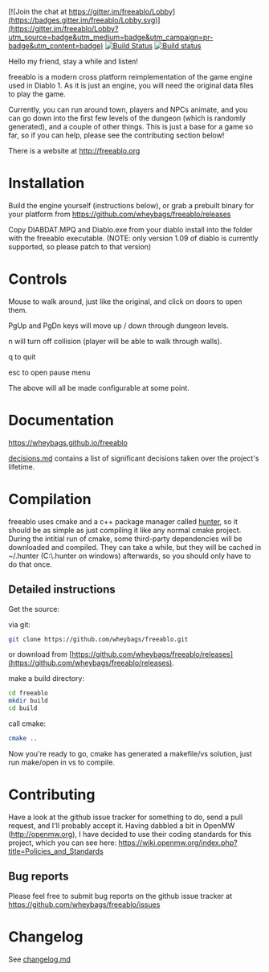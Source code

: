 [![Join the chat at https://gitter.im/freeablo/Lobby](https://badges.gitter.im/freeablo/Lobby.svg)](https://gitter.im/freeablo/Lobby?utm_source=badge&utm_medium=badge&utm_campaign=pr-badge&utm_content=badge) [![Build Status](https://travis-ci.org/wheybags/freeablo.svg?branch=master)](https://travis-ci.org/wheybags/freeablo) [![Build status](https://ci.appveyor.com/api/projects/status/g0jl334givrw5b0d/branch/master?svg=true)](https://ci.appveyor.com/project/wheybags/freeablo/branch/master)


Hello my friend, stay a while and listen!

freeablo is a modern cross platform reimplementation of the game engine used in Diablo 1.
As it is just an engine, you will need the original data files to play the game.

Currently, you can run around town, players and NPCs animate, and you can go down into the first few levels of the dungeon (which is randomly generated), and a couple of other things.
This is just a base for a game so far, so if you can help, please see the contributing section below!


There is a website at http://freeablo.org

# Installation

Build the engine yourself (instructions below), or grab a prebuilt binary for your platform from https://github.com/wheybags/freeablo/releases

Copy DIABDAT.MPQ and Diablo.exe from your diablo install into the folder with the freeablo executable. (NOTE: only version 1.09 of diablo is currently supported, so please patch to that version)

# Controls

Mouse to walk around, just like the original, and click on doors to open them.

PgUp and PgDn keys will move up / down through dungeon levels.

n will turn off collision (player will be able to walk through walls).

q to quit

esc to open pause menu

The above will all be made configurable at some point.

# Documentation

https://wheybags.github.io/freeablo

[decisions.md](decisions.md) contains a list of significant decisions taken over the project's lifetime.

# Compilation

freeablo uses cmake and a c++ package manager called [hunter](https://github.com/ruslo/hunter), so it should be as simple as just compiling it like any normal cmake project.
During the intitial run of cmake, some third-party dependencies will be downloaded and compiled. They can take a while, but they will be cached in ~/.hunter (C:\\.hunter on windows) afterwards,
so you should only have to do that once.

## Detailed instructions

Get the source:

via git:

```bash
git clone https://github.com/wheybags/freeablo.git
```

or download from [https://github.com/wheybags/freeablo/releases](https://github.com/wheybags/freeablo/releases).

make a build directory:

```bash
cd freeablo
mkdir build
cd build
```

call cmake:
```bash
cmake ..
```

Now you're ready to go, cmake has generated a makefile/vs solution, just run make/open in vs to compile.

# Contributing

Have a look at the github issue tracker for something to do, send a pull request, and I'll probably accept it.
Having dabbled a bit in OpenMW (http://openmw.org), I have decided to use their coding standards for this project, which you can see here: https://wiki.openmw.org/index.php?title=Policies_and_Standards

## Bug reports

Please feel free to submit bug reports on the github issue tracker at https://github.com/wheybags/freeablo/issues


# Changelog
See [changelog.md](changelog.md)

